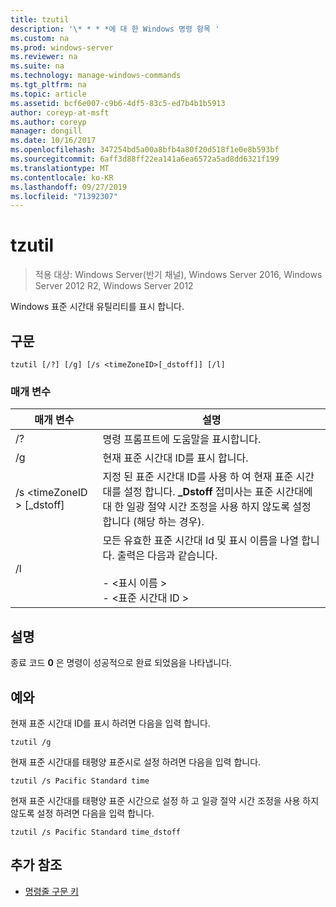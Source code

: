 ```yaml
---
title: tzutil
description: '\* * * *에 대 한 Windows 명령 항목 '
ms.custom: na
ms.prod: windows-server
ms.reviewer: na
ms.suite: na
ms.technology: manage-windows-commands
ms.tgt_pltfrm: na
ms.topic: article
ms.assetid: bcf6e007-c9b6-4df5-83c5-ed7b4b1b5913
author: coreyp-at-msft
ms.author: coreyp
manager: dongill
ms.date: 10/16/2017
ms.openlocfilehash: 347254bd5a00a8bfb4a80f20d518f1e0e8b593bf
ms.sourcegitcommit: 6aff3d88ff22ea141a6ea6572a5ad8dd6321f199
ms.translationtype: MT
ms.contentlocale: ko-KR
ms.lasthandoff: 09/27/2019
ms.locfileid: "71392307"
---
```

# <a name="tzutil"></a>tzutil

>적용 대상: Windows Server(반기 채널), Windows Server 2016, Windows Server 2012 R2, Windows Server 2012

Windows 표준 시간대 유틸리티를 표시 합니다. 
## <a name="syntax"></a>구문
```
tzutil [/?] [/g] [/s <timeZoneID>[_dstoff]] [/l]
```
### <a name="parameters"></a>매개 변수
|매개 변수|설명|
|-------|--------|
|/?|명령 프롬프트에 도움말을 표시합니다.|
|/g|현재 표준 시간대 ID를 표시 합니다.|
|/s \<timeZoneID > [_dstoff]|지정 된 표준 시간대 ID를 사용 하 여 현재 표준 시간대를 설정 합니다. **_Dstoff** 접미사는 표준 시간대에 대 한 일광 절약 시간 조정을 사용 하지 않도록 설정 합니다 (해당 하는 경우).|
|/l|모든 유효한 표준 시간대 Id 및 표시 이름을 나열 합니다. 출력은 다음과 같습니다.<br /><br />-   \<표시 이름 ><br />-   \<표준 시간대 ID >|

## <a name="remarks"></a>설명
종료 코드 **0** 은 명령이 성공적으로 완료 되었음을 나타냅니다.

## <a name="BKMK_Examples"></a>예와
현재 표준 시간대 ID를 표시 하려면 다음을 입력 합니다.
```
tzutil /g
```
현재 표준 시간대를 태평양 표준시로 설정 하려면 다음을 입력 합니다.
```
tzutil /s Pacific Standard time
```
현재 표준 시간대를 태평양 표준 시간으로 설정 하 고 일광 절약 시간 조정을 사용 하지 않도록 설정 하려면 다음을 입력 합니다.
```
tzutil /s Pacific Standard time_dstoff
```
## <a name="additional-references"></a>추가 참조
-   [명령줄 구문 키](command-line-syntax-key.md)

